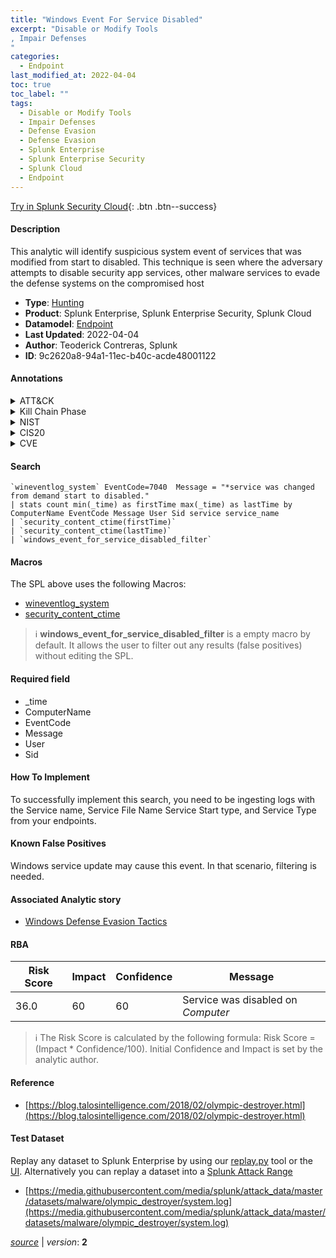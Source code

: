 ```yaml
---
title: "Windows Event For Service Disabled"
excerpt: "Disable or Modify Tools
, Impair Defenses
"
categories:
  - Endpoint
last_modified_at: 2022-04-04
toc: true
toc_label: ""
tags:
  - Disable or Modify Tools
  - Impair Defenses
  - Defense Evasion
  - Defense Evasion
  - Splunk Enterprise
  - Splunk Enterprise Security
  - Splunk Cloud
  - Endpoint
---
```




[Try in Splunk Security Cloud](https://www.splunk.com/en_us/products/cyber-security.html){: .btn .btn--success}

#### Description

This analytic will identify suspicious system event of services that was modified from start to disabled. This technique is seen where the adversary attempts to disable security app services, other malware services to evade the defense systems on the compromised host

- **Type**: [Hunting](https://github.com/splunk/security_content/wiki/Detection-Analytic-Types)
- **Product**: Splunk Enterprise, Splunk Enterprise Security, Splunk Cloud
- **Datamodel**: [Endpoint](https://docs.splunk.com/Documentation/CIM/latest/User/Endpoint)
- **Last Updated**: 2022-04-04
- **Author**: Teoderick Contreras, Splunk
- **ID**: 9c2620a8-94a1-11ec-b40c-acde48001122


#### Annotations

<details>
  <summary>ATT&CK</summary>

<div markdown="1">


| ID             | Technique        |  Tactic             |
| -------------- | ---------------- |-------------------- |
| [T1562.001](https://attack.mitre.org/techniques/T1562/001/) | Disable or Modify Tools | Defense Evasion |

| [T1562](https://attack.mitre.org/techniques/T1562/) | Impair Defenses | Defense Evasion |

</div>
</details>


<details>
  <summary>Kill Chain Phase</summary>

<div markdown="1">

* Exploitation


</div>
</details>


<details>
  <summary>NIST</summary>

<div markdown="1">

* DE.CM



</div>
</details>

<details>
  <summary>CIS20</summary>

<div markdown="1">

* CIS 3
* CIS 5
* CIS 16



</div>
</details>

<details>
  <summary>CVE</summary>

<div markdown="1">


</div>
</details>

#### Search 

```
`wineventlog_system` EventCode=7040  Message = "*service was changed from demand start to disabled." 
| stats count min(_time) as firstTime max(_time) as lastTime by ComputerName EventCode Message User Sid service service_name 
| `security_content_ctime(firstTime)` 
| `security_content_ctime(lastTime)` 
| `windows_event_for_service_disabled_filter`
```

#### Macros
The SPL above uses the following Macros:
* [wineventlog_system](https://github.com/splunk/security_content/blob/develop/macros/wineventlog_system.yml)
* [security_content_ctime](https://github.com/splunk/security_content/blob/develop/macros/security_content_ctime.yml)

> :information_source:
> **windows_event_for_service_disabled_filter** is a empty macro by default. It allows the user to filter out any results (false positives) without editing the SPL.

#### Required field
* _time
* ComputerName
* EventCode
* Message
* User
* Sid


#### How To Implement
To successfully implement this search, you need to be ingesting logs with the Service name, Service File Name Service Start type, and Service Type from your endpoints.

#### Known False Positives
Windows service update may cause this event. In that scenario, filtering is needed.

#### Associated Analytic story
* [Windows Defense Evasion Tactics](/stories/windows_defense_evasion_tactics)




#### RBA

| Risk Score  | Impact      | Confidence   | Message      |
| ----------- | ----------- |--------------|--------------|
| 36.0 | 60 | 60 | Service was disabled on $Computer$ |


> :information_source:
> The Risk Score is calculated by the following formula: Risk Score = (Impact * Confidence/100). Initial Confidence and Impact is set by the analytic author. 

#### Reference

* [https://blog.talosintelligence.com/2018/02/olympic-destroyer.html](https://blog.talosintelligence.com/2018/02/olympic-destroyer.html)



#### Test Dataset
Replay any dataset to Splunk Enterprise by using our [replay.py](https://github.com/splunk/attack_data#using-replaypy) tool or the [UI](https://github.com/splunk/attack_data#using-ui).
Alternatively you can replay a dataset into a [Splunk Attack Range](https://github.com/splunk/attack_range#replay-dumps-into-attack-range-splunk-server)


* [https://media.githubusercontent.com/media/splunk/attack_data/master/datasets/malware/olympic_destroyer/system.log](https://media.githubusercontent.com/media/splunk/attack_data/master/datasets/malware/olympic_destroyer/system.log)



[*source*](https://github.com/splunk/security_content/tree/develop/detections/endpoint/windows_event_for_service_disabled.yml) \| *version*: **2**